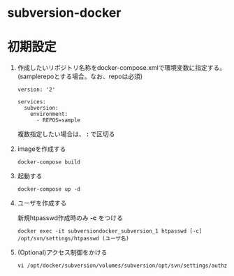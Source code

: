 subversion-docker
============================================================

初期設定
============================================================

1. 作成したいリポジトリ名称をdocker-compose.xmlで環境変数に指定する。
   (samplerepoとする場合。なお、repoは必須)

    ```
    version: '2'

    services:
      subversion:
        environment:
          - REPOS=sample
    ```

    複数指定したい場合は、 **:** で区切る

2. imageを作成する

    ```
    docker-compose build
    ```

3. 起動する

    ```
    docker-compose up -d
    ```

4. ユーザを作成する

   新規htpasswd作成時のみ **-c** をつける
   
    ```
    docker exec -it subversiondocker_subversion_1 htpasswd [-c] /opt/svn/settings/htpasswd (ユーザ名)
    ```

5. (Optional)アクセス制御をかける


    ```
    vi /opt/docker/subversion/volumes/subversion/opt/svn/settings/authz
    ```
